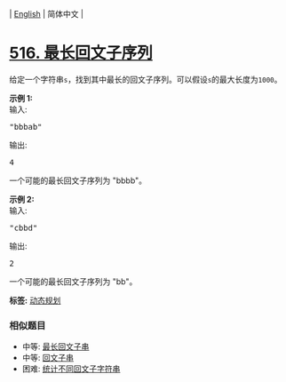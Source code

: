 | [English](README_EN.md) | 简体中文 |

# [516. 最长回文子序列](https://leetcode-cn.com/problems/longest-palindromic-subsequence)
<p>给定一个字符串<code>s</code>，找到其中最长的回文子序列。可以假设<code>s</code>的最大长度为<code>1000</code>。</p>

<p><strong>示例 1:</strong><br />
输入:</p>

<pre>
&quot;bbbab&quot;
</pre>

<p>输出:</p>

<pre>
4
</pre>

<p>一个可能的最长回文子序列为 &quot;bbbb&quot;。</p>

<p><strong>示例 2:</strong><br />
输入:</p>

<pre>
&quot;cbbd&quot;
</pre>

<p>输出:</p>

<pre>
2
</pre>

<p>一个可能的最长回文子序列为 &quot;bb&quot;。</p>

**标签:**  [动态规划](https://leetcode-cn.com/tag/dynamic-programming) 
 ### 相似题目
- 中等:	[最长回文子串](https://leetcode-cn.com/problems/longest-palindromic-substring) 
- 中等:	[回文子串](https://leetcode-cn.com/problems/palindromic-substrings) 
- 困难:	[统计不同回文子字符串](https://leetcode-cn.com/problems/count-different-palindromic-subsequences) 
